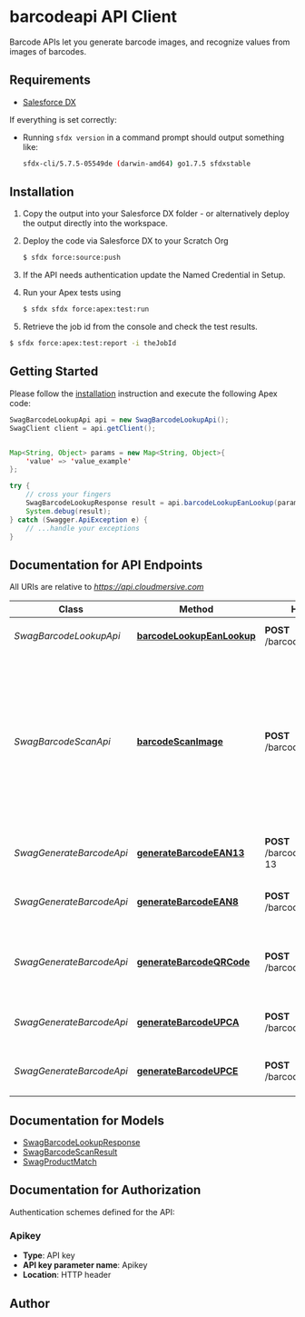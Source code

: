 # barcodeapi API Client

Barcode APIs let you generate barcode images, and recognize values from images of barcodes.

## Requirements

- [Salesforce DX](https://www.salesforce.com/products/platform/products/salesforce-dx/)


If everything is set correctly:

- Running `sfdx version` in a command prompt should output something like:

  ```bash
  sfdx-cli/5.7.5-05549de (darwin-amd64) go1.7.5 sfdxstable
  ```


## Installation

1. Copy the output into your Salesforce DX folder - or alternatively deploy the output directly into the workspace.
2. Deploy the code via Salesforce DX to your Scratch Org

   ```bash
   $ sfdx force:source:push
   ```
3. If the API needs authentication update the Named Credential in Setup.
4. Run your Apex tests using

    ```bash
    $ sfdx sfdx force:apex:test:run
    ```
5. Retrieve the job id from the console and check the test results.

  ```bash
  $ sfdx force:apex:test:report -i theJobId
  ```


## Getting Started

Please follow the [installation](#installation) instruction and execute the following Apex code:

```java
SwagBarcodeLookupApi api = new SwagBarcodeLookupApi();
SwagClient client = api.getClient();


Map<String, Object> params = new Map<String, Object>{
    'value' => 'value_example'
};

try {
    // cross your fingers
    SwagBarcodeLookupResponse result = api.barcodeLookupEanLookup(params);
    System.debug(result);
} catch (Swagger.ApiException e) {
    // ...handle your exceptions
}
```

## Documentation for API Endpoints

All URIs are relative to *https://api.cloudmersive.com*

Class | Method | HTTP request | Description
------------ | ------------- | ------------- | -------------
*SwagBarcodeLookupApi* | [**barcodeLookupEanLookup**](docs/SwagBarcodeLookupApi.md#barcodeLookupEanLookup) | **POST** /barcode/lookup/ean | Lookup a barcode value and return product data
*SwagBarcodeScanApi* | [**barcodeScanImage**](docs/SwagBarcodeScanApi.md#barcodeScanImage) | **POST** /barcode/scan/image | Scan an image for a barcode and turn the result.  Supported barcode types include AZTEC, CODABAR, CODE_39, CODE_93, CODE_128, DATA_MATRIX, EAN_8, EAN_13, ITF, MAXICODE, PDF_417, QR_CODE, RSS_14, RSS_EXPANDED, UPC_A, UPC_E, All_1D, UPC_EAN_EXTENSION, MSI, PLESSEY, IMB
*SwagGenerateBarcodeApi* | [**generateBarcodeEAN13**](docs/SwagGenerateBarcodeApi.md#generateBarcodeEAN13) | **POST** /barcode/generate/ean-13 | Validates and generate a EAN-13 barcode as a PNG file, a type of 1D barcode
*SwagGenerateBarcodeApi* | [**generateBarcodeEAN8**](docs/SwagGenerateBarcodeApi.md#generateBarcodeEAN8) | **POST** /barcode/generate/ean-8 | Validates and generate a EAN-8 barcode as a PNG file, a type of 1D barcode
*SwagGenerateBarcodeApi* | [**generateBarcodeQRCode**](docs/SwagGenerateBarcodeApi.md#generateBarcodeQRCode) | **POST** /barcode/generate/qrcode | Generate a QR code barcode as a PNG file, a type of 2D barcode which can encode free-form text information
*SwagGenerateBarcodeApi* | [**generateBarcodeUPCA**](docs/SwagGenerateBarcodeApi.md#generateBarcodeUPCA) | **POST** /barcode/generate/upc-a | Validate and generate a UPC-A barcode as a PNG file, a type of 1D barcode
*SwagGenerateBarcodeApi* | [**generateBarcodeUPCE**](docs/SwagGenerateBarcodeApi.md#generateBarcodeUPCE) | **POST** /barcode/generate/upc-e | Validates and generate a UPC-E barcode as a PNG file, a type of 1D barcode


## Documentation for Models

 - [SwagBarcodeLookupResponse](docs/SwagBarcodeLookupResponse.md)
 - [SwagBarcodeScanResult](docs/SwagBarcodeScanResult.md)
 - [SwagProductMatch](docs/SwagProductMatch.md)


## Documentation for Authorization

Authentication schemes defined for the API:
### Apikey

- **Type**: API key
- **API key parameter name**: Apikey
- **Location**: HTTP header


## Author



